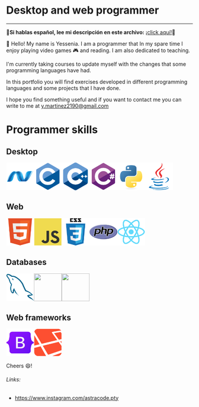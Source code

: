 # Desktop and web programmer
_________________________________________
**:red_circle:Si hablas español, lee mi descripción en este archivo:** [¡click aquí!](README.md):red_circle:

 👋 Hello! My name is Yessenia. I am a programmer that In my spare time I enjoy playing video games :video_game: and reading. I am also dedicated to teaching. 
 
 I'm currently taking courses to update myself with the changes that some programming languages have had.
 
 In this portfolio you will find exercises developed in different programming languages and some projects that I have done.
 
 I hope you find something useful and if you want to contact me you can write to me at y.martinez2190@gmail.com
 
 # Programmer skills

## Desktop
<img src="https://github.com/devicons/devicon/blob/master/icons/dot-net/dot-net-original.svg" width="75" height="75"><img src="https://github.com/devicons/devicon/blob/master/icons/c/c-original.svg" width="75" height="75"><img src="https://github.com/devicons/devicon/blob/master/icons/cplusplus/cplusplus-original.svg" width="75" height="75"><img src="https://github.com/devicons/devicon/blob/master/icons/csharp/csharp-original.svg" width="75" height="75"><img src="https://github.com/devicons/devicon/blob/master/icons/python/python-original.svg" width="75" height="75"><img src="https://github.com/devicons/devicon/blob/master/icons/java/java-original.svg" width="75" height="75">

## Web
<img src="https://github.com/devicons/devicon/blob/master/icons/html5/html5-original.svg" width="75" height="75"><img src="https://github.com/devicons/devicon/blob/master/icons/javascript/javascript-original.svg" width="75" height="75"><img src="https://github.com/devicons/devicon/blob/master/icons/css3/css3-original-wordmark.svg" width="75" height="75"><img src="https://github.com/devicons/devicon/blob/master/icons/php/php-original.svg" width="75" height="75"><img src="https://github.com/devicons/devicon/blob/master/icons/react/react-original.svg" width="75" height="75">


## Databases
<img src="https://github.com/devicons/devicon/blob/master/icons/mysql/mysql-original.svg" width="75" height="75"><img src="https://upload.wikimedia.org/wikipedia/commons/c/ca/MariaDB_colour_logo.svg" width="75" height="75"><img src="https://cdn.worldvectorlogo.com/logos/microsoft-sql-server-1.svg" width="75" height="75">


## Web frameworks
<img src="https://github.com/devicons/devicon/blob/master/icons/bootstrap/bootstrap-original.svg" width="75" height="75"><img src="https://github.com/devicons/devicon/blob/master/icons/laravel/laravel-plain.svg" width="75" height="75">

 
  Cheers :smile:!
  ###### Links:
  - https://www.instagram.com/astracode.pty
